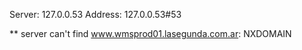 Server:		127.0.0.53
Address:	127.0.0.53#53

** server can't find www.wmsprod01.lasegunda.com.ar: NXDOMAIN

